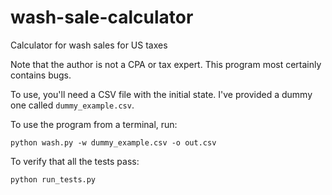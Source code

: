 # wash-sale-calculator
Calculator for wash sales for US taxes

Note that the author is not a CPA or tax expert. This program most certainly contains bugs.

To use, you'll need a CSV file with the initial state. I've provided a dummy one called `dummy_example.csv`.

To use the program from a terminal, run:

`python wash.py -w dummy_example.csv -o out.csv`

To verify that all the tests pass:

`python run_tests.py`
